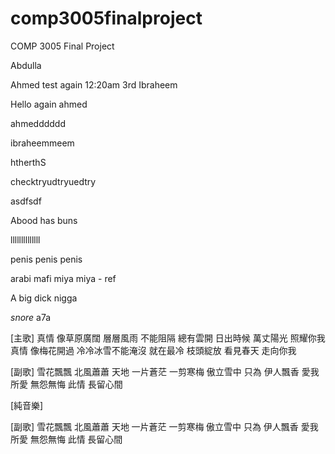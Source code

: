 # comp3005finalproject
COMP 3005 Final Project


Abdulla

Ahmed test again 12:20am 3rd
Ibraheem

Hello again ahmed

ahmedddddd

ibraheemmeem

htherthS

checktryudtryuedtry

asdfsdf

Abood has buns

llllllllllllll

penis
penis
penis

arabi mafi miya miya - ref

A big dick nigga

*snore* a7a

[主歌]
真情 像草原廣闊
層層風雨 不能阻隔
總有雲開 日出時候
萬丈陽光 照耀你我
真情 像梅花開過
冷冷冰雪不能淹沒
就在最冷 枝頭綻放
看見春天 走向你我

[副歌]
雪花飄飄 北風蕭蕭
天地 一片蒼茫
一剪寒梅 傲立雪中
只為 伊人飄香
愛我所愛 無怨無悔
此情 長留心間

[純音樂]

[副歌]
雪花飄飄 北風蕭蕭
天地 一片蒼茫
一剪寒梅 傲立雪中
只為 伊人飄香
愛我所愛 無怨無悔
此情 長留心間
